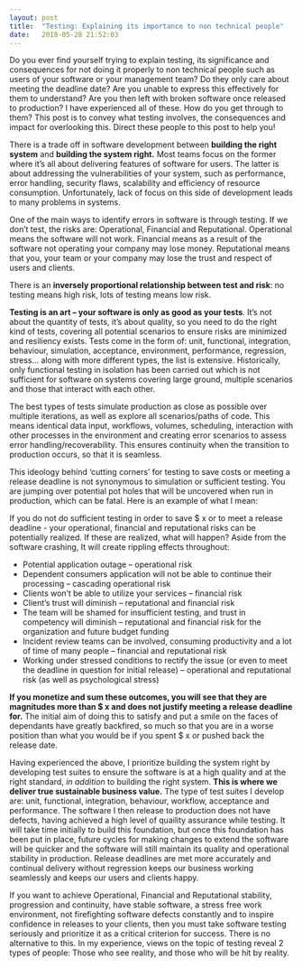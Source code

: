 ```yaml
---
layout: post
title:  "Testing: Explaining its importance to non technical people"
date:   2018-05-28 21:52:03
---
```


Do you ever find yourself trying to explain testing, its significance and consequences for not doing it properly to non technical people such as users of your software or your management team? Do they only care about meeting the deadline date? Are you unable to express this effectively for them to understand? Are you then left with broken software once released to production? I have experienced all of these. How do you get through to them? This post is to convey what testing involves, the consequences and impact for overlooking this. Direct these people to this post to help you!

There is a trade off in software development between **building the right system** and **building the system right.** Most teams focus on the former where it’s all about delivering features of software for users. The latter is about addressing the vulnerabilities of your system, such as performance, error handling, security flaws, scalability and efficiency of resource consumption. Unfortunately, lack of focus on this side of development leads to many problems in systems.

One of the main ways to identify errors in software is through testing. If we don’t test, the risks are: Operational, Financial and Reputational. Operational means the software will not work. Financial means as a result of the software not operating your company may lose money. Reputational means that you, your team or your company may lose the trust and respect of users and clients. 

There is an **inversely proportional relationship between test and risk**: no testing means high risk, lots of testing means low risk.

**Testing is an art – your software is only as good as your tests**. It’s not about the quantity of tests, it’s about quality, so you need to do the right kind of tests, covering all potential scenarios to ensure risks are minimized and resiliency exists. Tests come in the form of: unit, functional, integration, behaviour, simulation, acceptance, environment, performance, regression, stress… along with more different types, the list is extensive. Historically, only functional testing in isolation has been carried out which is not sufficient for software on systems covering large ground, multiple scenarios and those that interact with each other.

The best types of tests simulate production as close as possible over multiple iterations, as well as explore all scenarios/paths of code. This means identical data input, workflows, volumes, scheduling, interaction with other processes in the environment and creating error scenarios to assess error handling/recoverability. This ensures continuity when the transition to production occurs, so that it is seamless. 

This ideology behind ‘cutting corners’ for testing to save costs or meeting a release deadline is not synonymous to simulation or sufficient testing. You are jumping over potential pot holes that will be uncovered when run in production, which can be fatal. Here is an example of what I mean:

If you do not do sufficient testing in order to save $ x or to meet a release deadline - your operational, financial and reputational risks can be potentially realized. If these are realized, what will happen? Aside from the software crashing, It will create rippling effects throughout:
 
- Potential application outage – operational risk
- Dependent consumers application will not be able to continue their processing – cascading operational risk
- Clients won’t be able to utilize your services – financial risk
- Client’s trust will diminish – reputational and financial risk
- The team will be shamed for insufficient testing, and trust in competency will diminish – reputational and financial risk for the organization and future budget funding
- Incident review teams can be involved, consuming productivity and a lot of time of many people – financial and reputational risk
- Working under stressed conditions to rectify the issue (or even to meet the deadline in question for initial release) – operational and reputational risk (as well as psychological stress)

**If you monetize and sum these outcomes, you will see that they are magnitudes more than $ x and does not justify meeting a release deadline for.** The initial aim of doing this to satisfy and put a smile on the faces of dependants have greatly backfired, so much so that you are in a worse position than what you would be if you spent $ x or pushed back the release date.

Having experienced the above, I prioritize building the system right by developing test suites to ensure the software is at a high quality and at the right standard, _in addition_ to building the right system. **This is where we deliver true sustainable business value.** The type of test suites I develop are: unit, functional, integration, behaviour, workflow, acceptance and performance. The software I then release to production does not have defects, having achieved a high level of quaility assurance while testing. It will take time initially to build this foundation, but once this foundation has been put in place, future cycles for making changes to extend the software will be quicker and the software will still maintain its quality and operational stability in production. Release deadlines are met more accurately and continual delivery without regression keeps our business working seamlessly and keeps our users and clients happy. 

If you want to achieve Operational, Financial and Reputational stability, progression and continuity, have stable software, a stress free work environment, not firefighting software defects constantly and to inspire confidence in releases to your clients, then you must take software testing seriously and prioritize it as a critical criterion for success. There is no alternative to this. In my experience, views on the topic of testing reveal 2 types of people: Those who see reality, and those who will be hit by reality.
